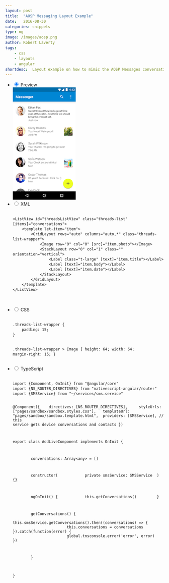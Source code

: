 ```yaml
---
layout: post
title:  "AOSP Messaging Layout Example"
date:   2016-08-30
categories: snippets
type: ng
image: /images/aosp.png
author: Robert Laverty
tags: 
    - css
    - layouts
    - angular
shortdesc: 	Layout example on how to mimic the AOSP Messages conversation layout on Android
---
```

<ul class="tabs clearfix">
<li>
    <input type="radio" name="tabs" id="tab1" checked />
    <label for="tab1">Preview</label>
    <div id="tab-content1" class="tab-content">
        <img src="/images/aosp.png">
    </div>
</li>
<li>
    <input type="radio" name="tabs" id="tab2" />
    <label for="tab2">XML</label>
    <div id="tab-content2" class="tab-content">
      <pre class="language-html">
        <code>
&#x3C;ListView id=&#x22;threadsListView&#x22; class=&#x22;threads-list&#x22; [items]=&#x22;conversations&#x22;&#x3E;
    &#x3C;template let-item=&#x22;item&#x22;&#x3E;
        &#x3C;GridLayout rows=&#x22;auto&#x22; columns=&#x22;auto,*&#x22; class=&#x22;threads-list-wrapper&#x22;&#x3E;
            &#x3C;Image row=&#x22;0&#x22; col=&#x22;0&#x22; [src]=&#x22;item.photo&#x22;&#x3E;&#x3C;/Image&#x3E;
            &#x3C;StackLayout row=&#x22;0&#x22; col=&#x22;1&#x22; class=&#x22;&#x22; orientation=&#x22;vertical&#x22;&#x3E;
                &#x3C;Label class=&#x22;t-large&#x22; [text]=&#x22;item.title&#x22;&#x3E;&#x3C;/Label&#x3E;
                &#x3C;Label [text]=&#x22;item.body&#x22;&#x3E;&#x3C;/Label&#x3E;
                &#x3C;Label [text]=&#x22;item.date&#x22;&#x3E;&#x3C;/Label&#x3E;
            &#x3C;/StackLayout&#x3E;
        &#x3C;/GridLayout&#x3E;
    &#x3C;/template&#x3E;
&#x3C;/ListView&#x3E;
		</code>
  </pre>
</div>
</li>     
<li>
    <input type="radio" name="tabs" id="tab3" />
    <label for="tab3">CSS</label>
    <div id="tab-content3" class="tab-content">
      <pre class="language-javascript">
  <code>
.threads-list-wrapper {
    padding: 15;
}

.threads-list-wrapper > Image {
    height: 64;
    width: 64;
    margin-right: 15;
}
   </code>
  </pre>
</div>
</li>
<li>
    <input type="radio" name="tabs" id="tab4" />
    <label for="tab4">TypeScript</label>
    <div id="tab-content4" class="tab-content">
      <pre class="language-javascript">
  <code>
import {Component, OnInit} from &#x22;@angular/core&#x22;
import {NS_ROUTER_DIRECTIVES} from &#x22;nativescript-angular/router&#x22;
import {SMSService} from &#x22;~/services/sms.service&#x22;



@Component({
&#x9;directives: [NS_ROUTER_DIRECTIVES],
&#x9;styleUrls: [&#x22;pages/sandbox/sandbox.styles.css&#x22;],
&#x9;templateUrl: &#x22;pages/sandbox/sandbox.template.html&#x22;,
&#x9;providers: [SMSService], // this service gets device conversations and contacts
})

export class AddLiveComponent implements OnInit {

&#x9;conversations: Array&#x3C;any&#x3E; = []

&#x9;constructor(
&#x9;&#x9;private smsService: SMSService
&#x9;) {}

&#x9;ngOnInit() {
&#x9;&#x9;this.getConversations()
&#x9;}

&#x9;getConversations() {
&#x9;&#x9;this.smsService.getConversations().then((conversations) =&#x3E; {
&#x9;&#x9;&#x9;this.conversations = conversations
&#x9;&#x9;}).catch(function(error) {
&#x9;&#x9;&#x9;global.tnsconsole.error(&#x27;error&#x27;, error)
&#x9;&#x9;})

&#x9;}

}
   </code>
  </pre>
</div>
</li>
</ul>
